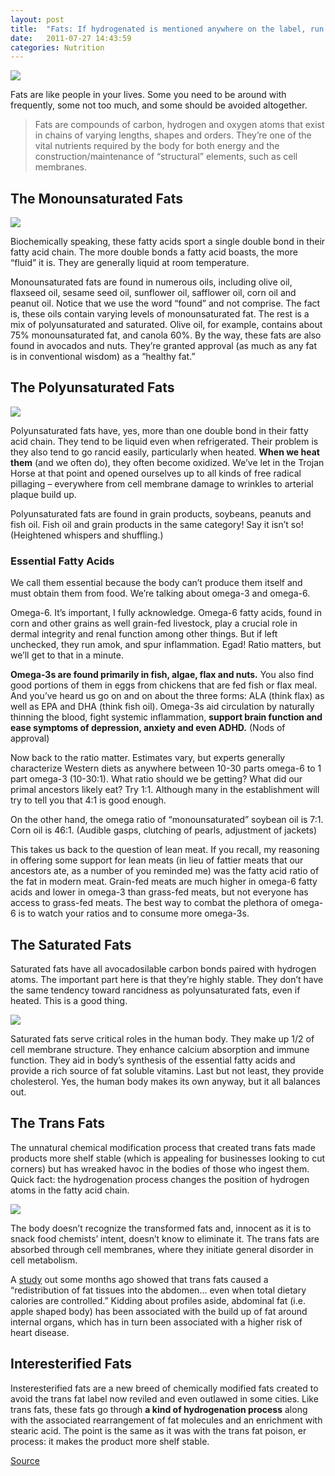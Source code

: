 ```yaml
---
layout: post
title:  "Fats: If hydrogenated is mentioned anywhere on the label, run."
date:   2011-07-27 14:43:59
categories: Nutrition
---
```


<img src="{{ site.baseurl }}/assets/poison.jpg" style="display: block; margin: auto;" width=""/>


Fats are like people in your lives. Some you need to be around with frequently, 
some not too much, and some should be avoided altogether.

> Fats are compounds of carbon, hydrogen and oxygen atoms that exist in chains of varying lengths, shapes and orders. They’re one of the vital nutrients required by the body for both energy and the construction/maintenance of “structural” elements, such as cell membranes.



## The Monounsaturated Fats

<img src="{{ site.baseurl }}/assets/monounsaturated_fats.jpg"  width=""/>


Biochemically speaking, these fatty acids sport a single double bond in their fatty acid chain. The more double bonds a fatty acid boasts, the more “fluid” it is. They are generally liquid at room temperature.


Monounsaturated fats are found in numerous oils, including olive oil, flaxseed oil, sesame seed oil, sunflower oil, safflower oil, corn oil and peanut oil. Notice that we use the word “found” and not comprise. The fact is, these oils contain varying levels of monounsaturated fat. The rest is a mix of polyunsaturated and saturated. Olive oil, for example, contains about 75% monounsaturated fat, and canola 60%. By the way, these fats are also found in avocados and nuts. They’re granted approval (as much as any fat is in conventional wisdom) as a “healthy fat.”



## The Polyunsaturated Fats

<img src="{{ site.baseurl }}/assets/polyunsaturated_fats.jpg"  width=""/>


Polyunsaturated fats have, yes, more than one double bond in their fatty acid chain. They tend to be liquid even when refrigerated. Their problem is they also tend to go rancid easily, particularly when heated. **When we heat them** (and we often do), they often become oxidized. We’ve let in the Trojan Horse at that point and opened ourselves up to all kinds of free radical pillaging – everywhere from cell membrane damage to wrinkles to arterial plaque build up.

Polyunsaturated fats are found in grain products, soybeans, peanuts and fish oil. Fish oil and grain products in the same category! Say it isn’t so! (Heightened whispers and shuffling.)

### Essential Fatty Acids

We call them essential because the body can’t produce them itself and must obtain them from food. 
We’re talking about omega-3 and omega-6.

Omega-6. It’s important, I fully acknowledge. Omega-6 fatty acids, found in corn and other grains as well grain-fed livestock, play a crucial role in dermal integrity and renal function among other things. But if left unchecked, they run amok, and spur inflammation. Egad! Ratio matters, but we’ll get to that in a minute.



**Omega-3s are found primarily in fish, algae, flax and nuts.** You also find good portions of them in eggs from chickens that are fed fish or flax meal. And you’ve heard us go on and on about the three forms: ALA (think flax) as well as EPA and DHA (think fish oil). Omega-3s aid circulation by naturally thinning the blood, fight systemic inflammation, **support brain function and ease symptoms of depression, anxiety and even ADHD.** (Nods of approval)


Now back to the ratio matter. Estimates vary, but experts generally characterize Western diets as anywhere between 10-30 parts omega-6 to 1 part omega-3 (10-30:1). What ratio should we be getting? What did our primal ancestors likely eat? Try 1:1. Although many in the establishment will try to tell you that 4:1 is good enough. 

On the other hand, the omega ratio of “monounsaturated” soybean oil is 7:1. Corn oil is 46:1. (Audible gasps, clutching of pearls, adjustment of jackets)

This takes us back to the question of lean meat. If you recall, my reasoning in offering some support for lean meats (in lieu of fattier meats that our ancestors ate, as a number of you reminded me) was the fatty acid ratio of the fat in modern meat. Grain-fed meats are much higher in omega-6 fatty acids and lower in omega-3 than grass-fed meats, but not everyone has access to grass-fed meats. The best way to combat the plethora of omega-6 is to watch your ratios and to consume more omega-3s.


## The Saturated Fats

Saturated fats have all avocadosilable carbon bonds paired with hydrogen atoms. The important part here is that they’re highly stable. They don’t have the same tendency toward rancidness as polyunsaturated fats, even if heated. This is a good thing.

<img src="{{ site.baseurl }}/assets/saturated_fats.jpg"  width=""/>

Saturated fats serve critical roles in the human body. They make up 1/2 of cell membrane structure. They enhance calcium absorption and immune function. They aid in body’s synthesis of the essential fatty acids and provide a rich source of fat soluble vitamins. Last but not least, they provide cholesterol. Yes, the human body makes its own anyway, but it all balances out.

## The Trans Fats

The unnatural chemical modification process that created trans fats made products more shelf stable 
(which is appealing for businesses looking to cut corners) but has wreaked havoc in the bodies of those who ingest them.
Quick fact: the hydrogenation process changes the position of hydrogen atoms in the fatty acid chain.

<img src="{{ site.baseurl }}/assets/trans_fats.jpg"  width=""/>

The body doesn’t recognize the transformed fats and, innocent as it is to snack food chemists’ intent, doesn’t know to eliminate it. The trans fats are absorbed through cell membranes, where they initiate general disorder in cell metabolism. 


A [study](http://www.sciencedaily.com/releases/2006/06/060619133024.htm) out some months ago showed that trans fats caused a “redistribution of fat tissues into the abdomen… even when total dietary calories are controlled.” Kidding about profiles aside, abdominal fat (i.e. apple shaped body) has been associated with the build up of fat around internal organs, which has in turn been associated with a higher risk of heart disease.


## Interesterified Fats

 Insteresterified fats are a new breed of chemically modified fats created to avoid the trans fat label now reviled and even outlawed in some cities. Like trans fats, these fats go through **a kind of hydrogenation process** along with the associated rearrangement of fat molecules and an enrichment with stearic acid. The point is the same as it was with the trans fat poison, er process: it makes the product more shelf stable.



[Source](http://www.marksdailyapple.com/fats/)  







































